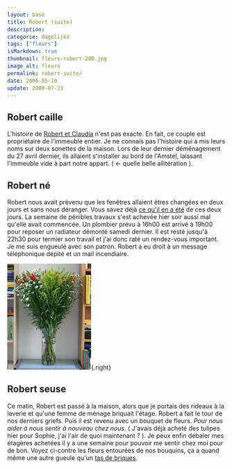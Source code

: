 ```yaml
---
layout: base
title: Robert (suite)
description: 
categorie: dagelijks
tags: ["fleurs"]
isMarkdown: true
thumbnail: fleurs-robert-200.jpg
image_alt: fleurs
permalink: robert-suite/
date: 2006-05-10
update: 2008-07-23
---
```




## Robert caille

L'histoire de [Robert et Claudia](/de-haak-crochet) n'est pas exacte. En fait, ce couple est propriétaire de l'immeuble entier. Je ne connais pas l'histoire qui a mis leurs noms sur deux sonettes de la maison. Lors de leur dernier déménagement du 27 avril dernier, ils allaient s'installer au bord de l'Amstel, laissant l'immeuble vide à part notre appart. ( ← quelle belle allitération ).

## Robert né
Robert nous avait prévenu que les fenêtres allaient êtres changées en deux jours et sans nous déranger. Vous savez déjà [ce qu'il en a été](/changer-quelques-fenetres) de ces deux jours. La semaine de pénibles travaux s'est achevée hier soir aussi mal qu'elle avait commencée. Un plombier prévu à 16h00 est arrivé à 19h00 pour reposer un radiateur démonté samedi dernier. Il est resté jusqu'à 22h30 pour termier son travail et j'ai donc raté un rendez-vous important. Je me suis engueulé avec son patron. Robert a eu droit à un message téléphonique dépité et un mail incendiaire.

![fleurs](fleurs-robert-200.jpg){.right}
## Robert seuse
Ce matin, Robert est passé à la maison, alors que je portais des rideaux à la laverie et qu'une femme de ménage briquait l'étage. Robert a fait le tour de nos derniers griefs. Puis il est revenu avec un bouquet de fleurs. *Pour nous aider à nous sentir à nouveau chez nous*. ( J'avais déjà acheté des tulipes hier pour Sophie, j'ai l'air de quoi maintenant ? ). Je peux enfin débaler mes étagères achetées il y a une semaine pour pouvoir me sentir chez moi pour de bon. Voyez ci-contre les fleurs entourées de nos bouquins, ça a quand même une autre gueule qu'un [tas de briques](/changer-quelques-fenetres).
